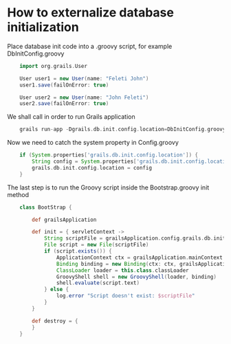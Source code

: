 How to externalize database initialization
==========================================

Place database init code into a .groovy script, for example DbInitConfig.groovy

```groovy
    import org.grails.User

    User user1 = new User(name: "Feleti John")
    user1.save(failOnError: true)

    User user2 = new User(name: "John Feleti")
    user2.save(failOnError: true)
```

We shall call in order to run Grails application

```groovy
    grails run-app -Dgrails.db.init.config.location=DbInitConfig.groovy
```

Now we need to catch the system property in Config.groovy

```groovy
    if (System.properties['grails.db.init.config.location']) {
        String config = System.properties['grails.db.init.config.location']
        grails.db.init.config.location = config
    }
```

The last step is to run the Groovy script inside the Bootstrap.groovy init method

```groovy
    class BootStrap {

        def grailsApplication

        def init = { servletContext ->
            String scriptFile = grailsApplication.config.grails.db.init.config.location
            File script = new File(scriptFile)
            if (script.exists()) {
                ApplicationContext ctx = grailsApplication.mainContext
                Binding binding = new Binding(ctx: ctx, grailsApplication: grailsApplication)
                ClassLoader loader = this.class.classLoader
                GroovyShell shell = new GroovyShell(loader, binding)
                shell.evaluate(script.text)
            } else {
                log.error "Script doesn't exist: $scriptFile"
            }
        }

        def destroy = {
        }
    }
```